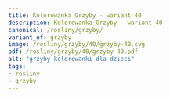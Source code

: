 ```yaml
---
title: Kolorowanka Grzyby - wariant 40
description: Kolorowanka Grzyby - wariant 40
canonical: /rosliny/grzyby/
variant_of: grzyby
image: /rosliny/grzyby/40/grzyby-40.svg
pdf: /rosliny/grzyby/40/grzyby-40.pdf
alt: "grzyby kolorowanki dla dzieci"
tags:
- rosliny
- grzyby
---
```

